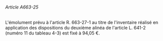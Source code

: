 ###### Article A663-25

L'émolument prévu à l'article R. 663-27-1 au titre de l'inventaire réalisé en application des dispositions du deuxième alinéa de l'article L. 641-2 (numéro 11 du tableau 4-3) est fixé à 94,05 €.

